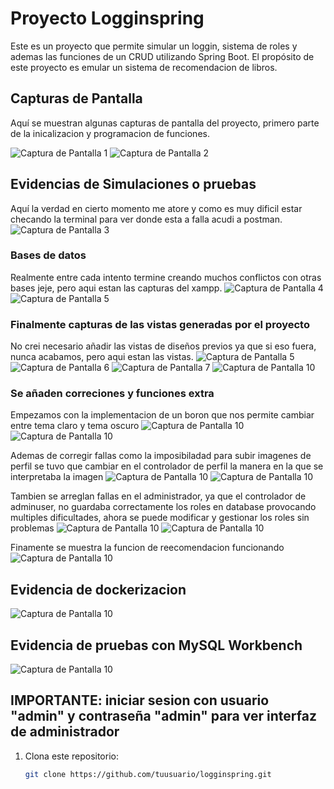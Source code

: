 # Proyecto Logginspring

Este es un proyecto que permite simular un loggin, sistema de roles y ademas las funciones de un CRUD utilizando Spring Boot. El propósito de este proyecto es emular un sistema de recomendacion de libros.

## Capturas de Pantalla

Aquí se muestran algunas capturas de pantalla del proyecto, primero parte de la inicalizacion y programacion de funciones.

![Captura de Pantalla 1](./capturas/Crear.png)
![Captura de Pantalla 2](./capturas/Programar.png)

## Evidencias de Simulaciones o pruebas

Aquí la verdad en cierto momento me atore y como es muy dificil estar checando la terminal para ver donde esta a falla acudi a postman.
![Captura de Pantalla 3](./capturas/Pruebas.png)

### Bases de datos

Realmente entre cada intento termine creando muchos conflictos con otras bases jeje, pero aqui estan las capturas del xampp.
![Captura de Pantalla 4](./capturas/bases.png)
![Captura de Pantalla 5](./capturas/bases2.png)

### Finalmente capturas de las vistas generadas por el proyecto

No crei necesario añadir las vistas de diseños previos ya que si eso fuera, nunca acabamos, pero aqui estan las vistas.
![Captura de Pantalla 5](./capturas/vista1.png)
![Captura de Pantalla 6](./capturas/vista2.png)
![Captura de Pantalla 7](./capturas/vista3.png)
![Captura de Pantalla 10](./capturas/vista6.png)
### Se añaden correciones y funciones extra
Empezamos con la implementacion de un boron que nos permite cambiar entre tema claro y tema oscuro
![Captura de Pantalla 10](./capturas/claro.png)
![Captura de Pantalla 10](./capturas/oscuro.png)

Ademas de corregir fallas como la imposibiladad para subir imagenes de perfil
se tuvo que cambiar en el controlador de perfil la manera en la que se interpretaba la imagen
![Captura de Pantalla 10](./capturas/vista5.png)
![Captura de Pantalla 10](./capturas/perfil.png)

Tambien se arreglan fallas en el administrador, ya que el controlador de adminuser, no guardaba correctamente
los roles en database provocando multiples dificultades, ahora se puede modificar y gestionar los roles sin
problemas
![Captura de Pantalla 10](./capturas/administrar.png)
![Captura de Pantalla 10](./capturas/rol.png)

Finamente se muestra la funcion de reecomendacion funcionando 
![Captura de Pantalla 10](./capturas/recomendar.png)


## Evidencia de dockerizacion
![Captura de Pantalla 10](./capturas/docker.png)

## Evidencia de pruebas con MySQL Workbench
![Captura de Pantalla 10](./capturas/workb.png)

## IMPORTANTE: iniciar sesion con usuario "admin" y contraseña "admin" para ver interfaz de administrador

1. Clona este repositorio:
   ```bash
   git clone https://github.com/tuusuario/logginspring.git
